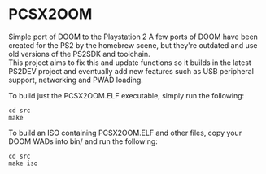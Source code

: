 # PCSX2OOM
Simple port of DOOM to the Playstation 2
A few ports of DOOM have been created for the PS2 by the homebrew scene, 
but they're outdated and use old versions of the PS2SDK and toolchain.  
This project aims to fix this and update functions so it builds in the latest 
PS2DEV project and eventually add new features such as USB peripheral support, networking and PWAD loading.

To build just the PCSX2OOM.ELF executable, simply run the following:  
```
cd src
make
```

To build an ISO containing PCSX2OOM.ELF and other files, copy your DOOM WADs into bin/ and run the following:  
```
cd src
make iso
```

